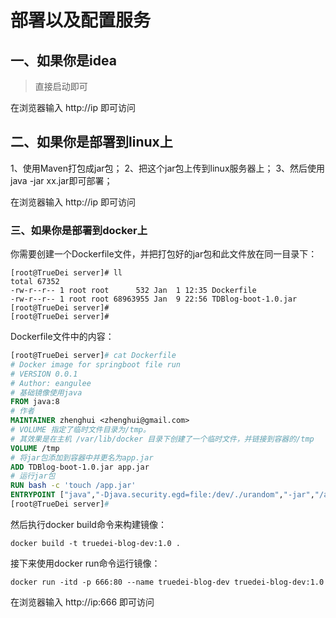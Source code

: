 # 部署以及配置服务


## 一、如果你是idea
> 直接启动即可

在浏览器输入 http://ip 即可访问

## 二、如果你是部署到linux上

1、使用Maven打包成jar包；
2、把这个jar包上传到linux服务器上；
3、然后使用java -jar xx.jar即可部署；

在浏览器输入 http://ip 即可访问


### 三、如果你是部署到docker上

你需要创建一个Dockerfile文件，并把打包好的jar包和此文件放在同一目录下：

```shell script
[root@TrueDei server]# ll
total 67352
-rw-r--r-- 1 root root      532 Jan  1 12:35 Dockerfile
-rw-r--r-- 1 root root 68963955 Jan  9 22:56 TDBlog-boot-1.0.jar
[root@TrueDei server]# 
[root@TrueDei server]# 
```

Dockerfile文件中的内容：
```dockerfile
[root@TrueDei server]# cat Dockerfile 
# Docker image for springboot file run
# VERSION 0.0.1
# Author: eangulee
# 基础镜像使用java
FROM java:8
# 作者
MAINTAINER zhenghui <zhenghui@gmail.com>
# VOLUME 指定了临时文件目录为/tmp。
# 其效果是在主机 /var/lib/docker 目录下创建了一个临时文件，并链接到容器的/tmp
VOLUME /tmp 
# 将jar包添加到容器中并更名为app.jar
ADD TDBlog-boot-1.0.jar app.jar 
# 运行jar包
RUN bash -c 'touch /app.jar'
ENTRYPOINT ["java","-Djava.security.egd=file:/dev/./urandom","-jar","/app.jar"]
[root@TrueDei server]# 
```

然后执行docker build命令来构建镜像：
```shell script
docker build -t truedei-blog-dev:1.0 .
```

接下来使用docker run命令运行镜像：
```shell script
docker run -itd -p 666:80 --name truedei-blog-dev truedei-blog-dev:1.0
```

在浏览器输入 http://ip:666 即可访问
